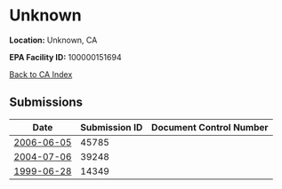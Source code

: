 # Unknown

**Location:** Unknown, CA

**EPA Facility ID:** 100000151694

[Back to CA Index](../../index.md)

## Submissions

| Date | Submission ID | Document Control Number |
|------|--------------|-------------------------|
| [2006-06-05](submissions/45785.md) | 45785 |  |
| [2004-07-06](submissions/39248.md) | 39248 |  |
| [1999-06-28](submissions/14349.md) | 14349 |  |
